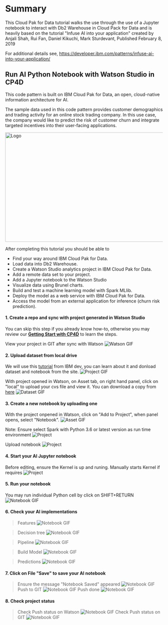 # Summary

This Cloud Pak for Data tutorial walks the use through the use of a Jupyter notebook to interact with Db2 Warehouse in Cloud Pack for Data and is heavily based on the tutorial "Infuse AI into your application" created by Anjali Shah, Rui Fan, Daniel Kikuchi, Mark Sturdevant, Published February 8, 2019

For additional details see, https://developer.ibm.com/patterns/infuse-ai-into-your-application/


## Run AI Python Notebook with Watson Studio in CP4D
This code pattern is built on IBM Cloud Pak for Data, an open, cloud-native information architecture for AI. 

The sample data used in this code pattern provides customer demographics and trading activity for an online stock trading company. In this use case, the company would like to predict the risk of customer churn and integrate targeted incentives into their user-facing applications.

<img src="images/cp4d-logo.png" alt="Logo" height="350" width="700">

After completing this tutorial you should be able to

- Find your way around IBM Cloud Pak for Data.
- Load data into Db2 Warehouse.
- Create a Watson Studio analytics project in IBM Cloud Pak for Data.
- Add a remote data set to your project.
- Add a Jupyter notebook to the Watson Studio
- Visualize data using Brunel charts.
- Build and test a machine learning model with Spark MLlib.
- Deploy the model as a web service with IBM Cloud Pak for Data.
- Access the model from an external application for inference (churn risk prediction).

#### 1. Create a repo and sync with project generated in Watson Studio
You can skip this step if you already know how-to, otherwise you may review our <a href="https://github.com/acme-cp4d-poc/getting-started-with-cp4d/blob/master/README.md" target="_blank">**Getting Start with CP4D**</a> to learn the steps. 

View your project in GIT after sync with Watson
![Watson GIF](images/tutorial3/ai-project-watson.png)


#### 2. Upload dataset from local drive 
We will use this <a href="https://developer.ibm.com/patterns/infuse-ai-into-your-application/" target="_blank">tutorial</a> from IBM dev, you can learn about it and donload dataset and notebook from the site.
![Project GIF](images/tutorial3/ai-project-init.png)

With project opened in Watson, on Asset tab, on right hand panel, click on "local" to upload your cvs file and view it.
You can download a copy from <a href="https://developer.ibm.com/patterns/infuse-ai-into-your-application/" target="_blank">here</a>
![Dataset GIF](images/tutorial3/ai-view-dataset.png)

#### 3. Create a new notebook by uploading one
With the project onpened in Watson, click on "Add to Project", when panel opens, select "Notebook".
![Asset GIF](images/choose-asset-type.png)

Note: Ensure select Spark with Python 3.6 or latest version as run time environment
![Project](images/tutorial3/ai-notebook-init.png)

Upload notebook
![Project](images/tutorial3/ai-load-notebook-local.png)

#### 4. Start your AI Jupyter notebook
Before editing, ensure the Kernel is up and runing. Manually starts Kernel if requires
![Project](images/tutorial3/ai-start-kernel.png)

#### 5. Run your notebook
You may run individual Python cell by click on SHIFT+RETURN
![Notebook GIF](images/tutorial3/ai-run-notebook.png)

#### 6. Check your AI implementations
> Features
![Notebook GIF](images/tutorial3/ai-run-features.png)

> Decision tree
![Notebook GIF](images/tutorial3/ai-decision-tree.png)

> Pipeline
![Notebook GIF](images/tutorial3/ai-pipeline.png)

> Build Model
![Notebook GIF](images/tutorial3/ai-build-model.png)

> Predictions
![Notebook GIF](images/tutorial3/ai-predictions.png)

#### 7. Click on File "Save" to save your AI notebook
> Ensure the message "Notebook Saved" appeared
![Notebook GIF](images/tutorial3/ai-save-notebook.png)
> Push to GIT
![Notebook GIF](images/tutorial3/ai-notebook-push.png)
> Push done
![Notebook GIF](images/tutorial3/ai-push-done.png)

#### 8. Check project status
> Check Push status on Watson
![Notebook GIF](images/tutorial3/ai-push-done-status.png)
> Check Push status on GIT
![Notebook GIF](images/tutorial3/ai-assets-git.png)
